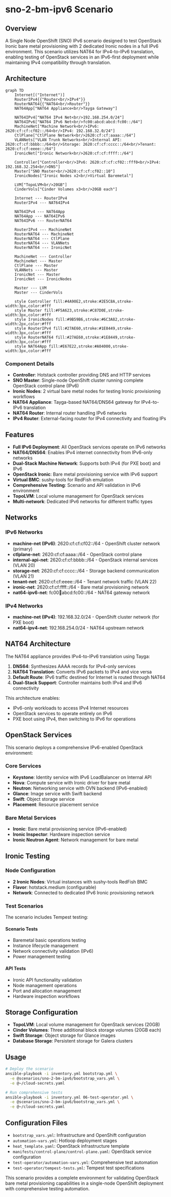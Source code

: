 # sno-2-bm-ipv6 Scenario

## Overview

A Single Node OpenShift (SNO) IPv6 scenario designed to test OpenStack Ironic bare
metal provisioning with 2 dedicated Ironic nodes in a full IPv6 environment. This
scenario utilizes NAT64 for IPv4-to-IPv6 translation, enabling testing of OpenStack
services in an IPv6-first deployment while maintaining IPv4 compatibility through
translation.

## Architecture

<!-- markdownlint-disable MD013 -->
```mermaid
graph TD
    Internet[("Internet")]
    RouterIPv4{{"Router<br/>IPv4"}}
    RouterNAT64{{"NAT64<br/>Router"}}
    NAT64App["NAT64 Appliance<br/>Tayga Gateway"]

    NAT64IPv4["NAT64 IPv4 Net<br/>192.168.254.0/24"]
    NAT64IPv6["NAT64 IPv6 Net<br/>fc00:abcd:abcd:fc00::/64"]
    MachineNet["Machine Network<br/>IPv6: 2620:cf:cf:cf02::/64<br/>IPv4: 192.168.32.0/24"]
    CtlPlane["CtlPlane Network<br/>2620:cf:cf:aaaa::/64"]
    VLANNets["VLAN Trunk Networks<br/>Internal API: 2620:cf:cf:bbbb::/64<br/>Storage: 2620:cf:cf:cccc::/64<br/>Tenant: 2620:cf:cf:eeee::/64"]
    IronicNet["Ironic Network<br/>2620:cf:cf:ffff::/64"]

    Controller["Controller<br/>IPv6: 2620:cf:cf:cf02::fff0<br/>IPv4: 192.168.32.254<br/>DNS"]
    Master["SNO Master<br/>2620:cf:cf:cf02::10"]
    IronicNodes["Ironic Nodes x2<br/>Virtual Baremetal"]

    LVM["TopoLVM<br/>20GB"]
    CinderVols["Cinder Volumes x3<br/>20GB each"]

    Internet --- RouterIPv4
    RouterIPv4 --- NAT64IPv4

    NAT64IPv4 --- NAT64App
    NAT64App --- NAT64IPv6
    NAT64IPv6 --- RouterNAT64

    RouterIPv4 --- MachineNet
    RouterNAT64 --- MachineNet
    RouterNAT64 --- CtlPlane
    RouterNAT64 --- VLANNets
    RouterNAT64 --- IronicNet

    MachineNet --- Controller
    MachineNet --- Master
    CtlPlane --- Master
    VLANNets --- Master
    IronicNet --- Master
    IronicNet --- IronicNodes

    Master --- LVM
    Master --- CinderVols

    style Controller fill:#4A90E2,stroke:#2E5C8A,stroke-width:3px,color:#fff
    style Master fill:#F5A623,stroke:#C87D0E,stroke-width:3px,color:#fff
    style IronicNodes fill:#9B59B6,stroke:#6C3A82,stroke-width:2px,color:#fff
    style RouterIPv4 fill:#27AE60,stroke:#1E8449,stroke-width:3px,color:#fff
    style RouterNAT64 fill:#27AE60,stroke:#1E8449,stroke-width:3px,color:#fff
    style NAT64App fill:#E67E22,stroke:#A04000,stroke-width:3px,color:#fff
```
<!-- markdownlint-enable MD013 -->

### Component Details

- **Controller**: Hotstack controller providing DNS and HTTP services
- **SNO Master**: Single-node OpenShift cluster running complete OpenStack
  control plane (IPv6)
- **Ironic Nodes**: 2 virtual bare metal nodes for testing Ironic
  provisioning workflows
- **NAT64 Appliance**: Tayga-based NAT64/DNS64 gateway for IPv4-to-IPv6 translation
- **NAT64 Router**: Internal router handling IPv6 networks
- **IPv4 Router**: External-facing router for IPv4 connectivity and floating IPs

## Features

- **Full IPv6 Deployment**: All OpenStack services operate on IPv6 networks
- **NAT64/DNS64**: Enables IPv4 internet connectivity from IPv6-only networks
- **Dual-Stack Machine Network**: Supports both IPv4 (for PXE boot) and IPv6
- **OpenStack Ironic**: Bare metal provisioning service with IPv6 support
- **Virtual BMC**: sushy-tools for RedFish emulation
- **Comprehensive Testing**: Scenario and API validation in IPv6 environment
- **TopoLVM**: Local volume management for OpenStack services
- **Multi-network**: Dedicated IPv6 networks for different traffic types

## Networks

### IPv6 Networks

- **machine-net (IPv6)**: 2620:cf:cf:cf02::/64 - OpenShift cluster network
  (primary)
- **ctlplane-net**: 2620:cf:cf:aaaa::/64 - OpenStack control plane
- **internal-api-net**: 2620:cf:cf:bbbb::/64 - OpenStack internal services
  (VLAN 20)
- **storage-net**: 2620:cf:cf:cccc::/64 - Storage backend communication
  (VLAN 21)
- **tenant-net**: 2620:cf:cf:eeee::/64 - Tenant network traffic (VLAN 22)
- **ironic-net**: 2620:cf:cf:ffff::/64 - Bare metal provisioning network
- **nat64-ipv6-net**: fc00:abcd:abcd:fc00::/64 - NAT64 gateway network

### IPv4 Networks

- **machine-net (IPv4)**: 192.168.32.0/24 - OpenShift cluster network (for PXE boot)
- **nat64-ipv4-net**: 192.168.254.0/24 - NAT64 upstream network

## NAT64 Architecture

The NAT64 appliance provides IPv4-to-IPv6 translation using Tayga:

1. **DNS64**: Synthesizes AAAA records for IPv4-only services
2. **NAT64 Translation**: Converts IPv6 packets to IPv4 and vice versa
3. **Default Route**: IPv6 traffic destined for Internet is routed through NAT64
4. **Dual-Stack Support**: Controller maintains both IPv4 and IPv6 connectivity

This architecture enables:

- IPv6-only workloads to access IPv4 Internet resources
- OpenStack services to operate entirely on IPv6
- PXE boot using IPv4, then switching to IPv6 for operations

## OpenStack Services

This scenario deploys a comprehensive IPv6-enabled OpenStack environment:

### Core Services

- **Keystone**: Identity service with IPv6 LoadBalancer on Internal API
- **Nova**: Compute service with Ironic driver for bare metal
- **Neutron**: Networking service with OVN backend (IPv6-enabled)
- **Glance**: Image service with Swift backend
- **Swift**: Object storage service
- **Placement**: Resource placement service

### Bare Metal Services

- **Ironic**: Bare metal provisioning service (IPv6-enabled)
- **Ironic Inspector**: Hardware inspection service
- **Ironic Neutron Agent**: Network management for bare metal

## Ironic Testing

### Node Configuration

- **2 Ironic Nodes**: Virtual instances with sushy-tools RedFish BMC
- **Flavor**: hotstack.medium (configurable)
- **Network**: Connected to dedicated IPv6 Ironic provisioning network

### Test Scenarios

The scenario includes Tempest testing:

#### Scenario Tests

- Baremetal basic operations testing
- Instance lifecycle management
- Network connectivity validation (IPv6)
- Power management testing

#### API Tests

- Ironic API functionality validation
- Node management operations
- Port and allocation management
- Hardware inspection workflows

## Storage Configuration

- **TopoLVM**: Local volume management for OpenStack services (20GB)
- **Cinder Volumes**: Three additional block storage volumes (20GB each)
- **Swift Storage**: Object storage for Glance images
- **Database Storage**: Persistent storage for Galera clusters

## Usage

```bash
# Deploy the scenario
ansible-playbook -i inventory.yml bootstrap.yml \
  -e @scenarios/sno-2-bm-ipv6/bootstrap_vars.yml \
  -e @~/cloud-secrets.yaml

# Run comprehensive tests
ansible-playbook -i inventory.yml 06-test-operator.yml \
  -e @scenarios/sno-2-bm-ipv6/bootstrap_vars.yml \
  -e @~/cloud-secrets.yaml
```

## Configuration Files

- `bootstrap_vars.yml`: Infrastructure and OpenShift configuration
- `automation-vars.yml`: Hotloop deployment stages
- `heat_template.yaml`: OpenStack infrastructure template
- `manifests/control-plane/control-plane.yaml`: OpenStack service configuration
- `test-operator/automation-vars.yml`: Comprehensive test automation
- `test-operator/tempest-tests.yml`: Tempest test specifications

This scenario provides a complete environment for validating OpenStack bare
metal provisioning capabilities in a single-node OpenShift deployment with
comprehensive testing automation.
